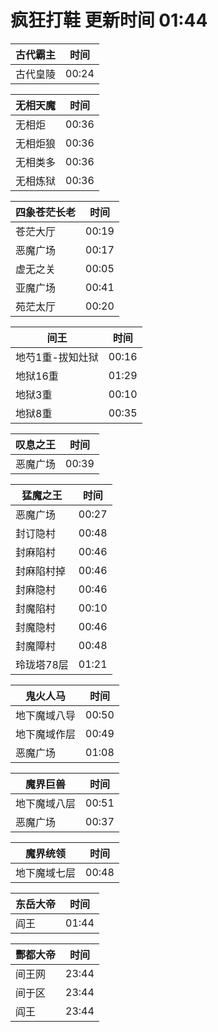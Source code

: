 # 疯狂打鞋 更新时间 01:44

| 古代霸主   | 时间    |
|--------|-------|
| 古代皇陵 | 00:24 |

| 无相天魔   | 时间    |
|--------|-------|
| 无相炬 | 00:36 |
| 无相炬狼 | 00:36 |
| 无相类多 | 00:36 |
| 无相炼狱 | 00:36 |

| 四象苍茫长老   | 时间    |
|--------|-------|
| 苍茫大厅 | 00:19 |
| 恶魔广场 | 00:17 |
| 虚无之关 | 00:05 |
| 亚魔广场 | 00:41 |
| 苑茫太厅 | 00:20 |

| 间王   | 时间    |
|--------|-------|
| 地芍1重-拔知灶狱 | 00:16 |
| 地狱16重 | 01:29 |
| 地狱3重 | 00:10 |
| 地狱8重 | 00:35 |

| 叹息之王   | 时间    |
|--------|-------|
| 恶魔广场 | 00:39 |

| 猛魔之王   | 时间    |
|--------|-------|
| 恶魔广场 | 00:27 |
| 封订隐村 | 00:48 |
| 封麻陷村 | 00:46 |
| 封麻陷村掉 | 00:46 |
| 封麻隐村 | 00:46 |
| 封魔陷村 | 00:10 |
| 封魔隐村 | 00:46 |
| 封魔障村 | 00:48 |
| 玲珑塔78层 | 01:21 |

| 鬼火人马   | 时间    |
|--------|-------|
| 地下魔域八导 | 00:50 |
| 地下魔域作层 | 00:49 |
| 恶魔广场 | 01:08 |

| 魔界巨兽   | 时间    |
|--------|-------|
| 地下魔域八层 | 00:51 |
| 恶魔广场 | 00:37 |

| 魔界统领   | 时间    |
|--------|-------|
| 地下魔域七层 | 00:48 |

| 东岳大帝   | 时间    |
|--------|-------|
| 阎王 | 01:44 |

| 酆都大帝   | 时间    |
|--------|-------|
| 间王网 | 23:44 |
| 间于区 | 23:44 |
| 阎王 | 23:44 |
